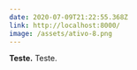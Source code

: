 ```yaml
---
date: 2020-07-09T21:22:55.368Z
link: http://localhost:8000/
image: /assets/ativo-8.png
---
```

**Teste.** Teste.